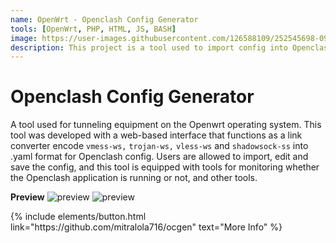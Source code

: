 ```yaml
---
name: OpenWrt - Openclash Config Generator
tools: [OpenWrt, PHP, HTML, JS, BASH]
image: https://user-images.githubusercontent.com/126588109/252545698-09ec6e4c-c35d-4cb0-bdbd-5f275c123d52.png
description: This project is a tool used to import config into Openclash which is based on a web interface.
---
```


# Openclash Config Generator

A tool used for tunneling equipment on the Openwrt operating system. This tool was developed with a web-based interface that functions as a link converter encode ``vmess-ws,`` ``trojan-ws,`` ``vless-ws`` and ``shadowsock-ss`` into .yaml format for Openclash config. Users are allowed to import, edit and save the config, and this tool is equipped with tools for monitoring whether the Openclash application is running or not, and other tools.


**Preview**
![preview](https://user-images.githubusercontent.com/126588109/252545522-a4f53a79-bce5-4532-9ff0-731e0d04f73c.jpg)
![preview](https://user-images.githubusercontent.com/126588109/252545698-09ec6e4c-c35d-4cb0-bdbd-5f275c123d52.png)

<p class="text-center">
{% include elements/button.html link="https://github.com/mitralola716/ocgen" text="More Info" %}
</p>
